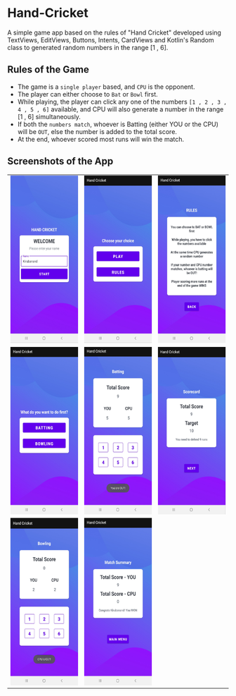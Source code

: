 # Hand-Cricket
A simple game app based on the rules of "Hand Cricket" developed using TextViews, EditViews, Buttons, Intents, CardViews and Kotlin's Random class to generated random numbers in the range [1 , 6].

## Rules of the Game
- The game is a `single player` based, and `CPU` is the opponent.
- The player can either choose to `Bat` or `Bowl` first.
- While playing, the player can click any one of the numbers `[1 , 2 , 3 , 4 , 5 , 6]` available, and CPU will also generate a number in the range [1 , 6] simultaneously.
- If both the `numbers match`, whoever is Batting (either YOU or the CPU) will be `OUT`, else the number is added to the total score.
- At the end, whoever scored most runs will win the match.


## Screenshots of the App
<table>
  <tr>
    <td> <img src = "screenshots/welcome_page.jpg" height="380" width="210"> </td>
    <td> <img src = "screenshots/main_menu.jpg" height="380" width="210"> </td>
    <td> <img src = "screenshots/rules.jpg" height="380" width="210"> </td>
  </tr>
  <tr>
    <td> <img src = "screenshots/toss_menu.jpg" height="380" width="210"> </td>
    <td> <img src = "screenshots/batting.jpg" height="380" width="210"> </td>
    <td> <img src = "screenshots/scorecard.jpg" height="380" width="210"> </td>
  </tr>
  <tr>
    <td> <img src = "screenshots/bowling.jpg" height="380" width="210"> </td>
    <td> <img src = "screenshots/match_summary.jpg" height="380" width="210"> </td>
  </tr>
</table>
